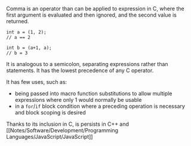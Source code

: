 Comma is an operator than can be applied to expression in C, where the first argument is evaluated and then ignored, and the second value is returned.

```
int a = (1, 2);
// a == 2

int b = (a+1, a);
// b = 3
```

It is analogous to a semicolon, separating expressions rather than statements.  It has the lowest precedence of any C operator.

It has few uses, such as:

- being passed into macro function substitutions to allow multiple expressions where only 1 would normally be usable
- in a `for`/`if` block condition where a preceding operation is necessary and block scoping is desired 

Thanks to its inclusion in C, is persists in C++ and [[Notes/Software/Development/Programming Languages/JavaScript/JavaScript]]